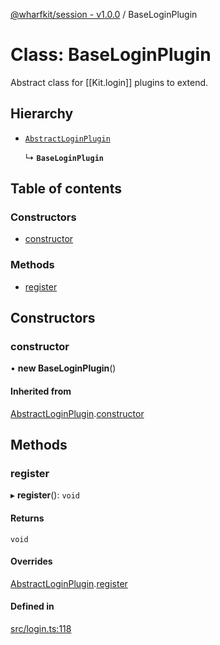 [@wharfkit/session - v1.0.0](/docs/testREADME.md) / BaseLoginPlugin

# Class: BaseLoginPlugin

Abstract class for [[Kit.login]] plugins to extend.

## Hierarchy

- [`AbstractLoginPlugin`](/docs/testclasses/AbstractLoginPlugin.md)

  ↳ **`BaseLoginPlugin`**

## Table of contents

### Constructors

- [constructor](/docs/testclasses/BaseLoginPlugin.md#constructor)

### Methods

- [register](/docs/testclasses/BaseLoginPlugin.md#register)

## Constructors

### constructor

• **new BaseLoginPlugin**()

#### Inherited from

[AbstractLoginPlugin](/docs/testclasses/AbstractLoginPlugin.md).[constructor](/docs/testclasses/AbstractLoginPlugin.md#constructor)

## Methods

### register

▸ **register**(): `void`

#### Returns

`void`

#### Overrides

[AbstractLoginPlugin](/docs/testclasses/AbstractLoginPlugin.md).[register](/docs/testclasses/AbstractLoginPlugin.md#register)

#### Defined in

[src/login.ts:118](https://github.com/wharfkit/session/blob/3f0b05c/src/login.ts#L118)
